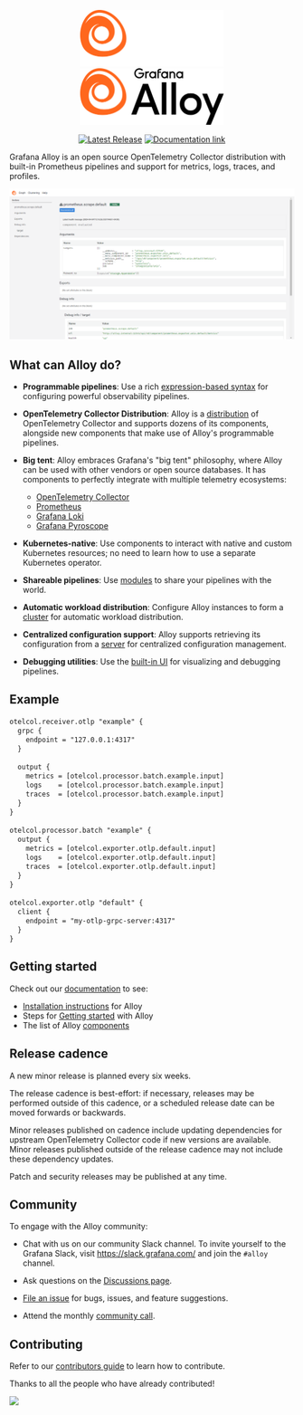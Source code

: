 <p align="center">
    <img src="docs/sources/assets/logo_alloy_light.svg#gh-dark-mode-only" alt="Grafana Alloy logo" height="100px">
    <img src="docs/sources/assets/logo_alloy_dark.svg#gh-light-mode-only" alt="Grafana Alloy logo" height="100px">
</p>

<p align="center">
  <a href="https://github.com/grafana/alloy/releases"><img src="https://img.shields.io/github/release/grafana/alloy.svg" alt="Latest Release"></a>
  <a href="https://grafana.com/docs/alloy/latest"><img src="https://img.shields.io/badge/Documentation-link-blue?logo=gitbook" alt="Documentation link"></a>
</p>

Grafana Alloy is an open source OpenTelemetry Collector distribution with
built-in Prometheus pipelines and support for metrics, logs, traces, and 
profiles. 

<p>
<img src="docs/sources/assets/alloy_screenshot.png">
</p>

## What can Alloy do?

* **Programmable pipelines**: Use a rich [expression-based syntax][syntax] for
  configuring powerful observability pipelines.

* **OpenTelemetry Collector Distribution**: Alloy is a [distribution][] of
  OpenTelemetry Collector and supports dozens of its components, alongside new
  components that make use of Alloy's programmable pipelines.

* **Big tent**: Alloy embraces Grafana's "big tent" philosophy, where Alloy
  can be used with other vendors or open source databases. It has components
  to perfectly integrate with multiple telemetry ecosystems:

  * [OpenTelemetry Collector][]
  * [Prometheus][]
  * [Grafana Loki][]
  * [Grafana Pyroscope][]

* **Kubernetes-native**: Use components to interact with native and custom
  Kubernetes resources; no need to learn how to use a separate Kubernetes
  operator.

* **Shareable pipelines**: Use [modules][] to share your pipelines with the
  world.

* **Automatic workload distribution**: Configure Alloy instances to form a
  [cluster][] for automatic workload distribution.

* **Centralized configuration support**: Alloy supports retrieving its
  configuration from a [server][remotecfg] for centralized configuration
  management.

* **Debugging utilities**: Use the [built-in UI][ui] for visualizing and
  debugging pipelines.

[syntax]: https://grafana.com/docs/alloy/latest/concepts/config-syntax/
[distribution]: https://opentelemetry.io/docs/collector/distributions/
[OpenTelemetry Collector]: https://opentelemetry.io
[Prometheus]: https://prometheus.io
[Grafana Loki]: https://github.com/grafana/loki
[Grafana Pyroscope]: https://github.com/grafana/pyroscope
[modules]: https://grafana.com/docs/alloy/latest/concepts/modules/
[cluster]: https://grafana.com/docs/alloy/latest/concepts/clustering/
[remotecfg]: https://grafana.com/docs/alloy/latest/reference/config-blocks/remotecfg/
[ui]: https://grafana.com/docs/alloy/latest/tasks/debug/

## Example

```alloy
otelcol.receiver.otlp "example" {
  grpc {
    endpoint = "127.0.0.1:4317"
  }

  output {
    metrics = [otelcol.processor.batch.example.input]
    logs    = [otelcol.processor.batch.example.input]
    traces  = [otelcol.processor.batch.example.input]
  }
}

otelcol.processor.batch "example" {
  output {
    metrics = [otelcol.exporter.otlp.default.input]
    logs    = [otelcol.exporter.otlp.default.input]
    traces  = [otelcol.exporter.otlp.default.input]
  }
}

otelcol.exporter.otlp "default" {
  client {
    endpoint = "my-otlp-grpc-server:4317"
  }
}
```

## Getting started

Check out our [documentation][] to see:

* [Installation instructions][install] for Alloy
* Steps for [Getting started][get-started] with Alloy
* The list of Alloy [components][]

[documentation]: https://grafana.com/docs/alloy/latest
[install]: https://grafana.com/docs/alloy/latest/get-started/install/
[get-started]: https://grafana.com/docs/alloy/latest/getting_started/
[components]: https://grafana.com/docs/alloy/latest/reference/components/

## Release cadence

A new minor release is planned every six weeks.

The release cadence is best-effort: if necessary, releases may be performed
outside of this cadence, or a scheduled release date can be moved forwards or
backwards.

Minor releases published on cadence include updating dependencies for upstream
OpenTelemetry Collector code if new versions are available. Minor releases
published outside of the release cadence may not include these dependency
updates.

Patch and security releases may be published at any time.

## Community

To engage with the Alloy community:

* Chat with us on our community Slack channel. To invite yourself to the
  Grafana Slack, visit <https://slack.grafana.com/> and join the `#alloy`
  channel.

* Ask questions on the [Discussions page][discussions].

* [File an issue][issue] for bugs, issues, and feature suggestions.

* Attend the monthly [community call][community-call].

[discussions]: https://github.com/grafana/alloy/discussions
[issue]: https://github.com/grafana/alloy/issues/new
[community-call]: https://docs.google.com/document/d/1TqaZD1JPfNadZ4V81OCBPCG_TksDYGlNlGdMnTWUSpo

## Contributing

Refer to our [contributors guide][] to learn how to contribute.

Thanks to all the people who have already contributed!

<a href="https://github.com/grafana/alloy/graphs/contributors">
  <img src="https://contributors-img.web.app/image?repo=grafana/alloy" />
</a>

[contributors guide]: https://github.com/grafana/alloy/blob/main/docs/developer/contributing.md

